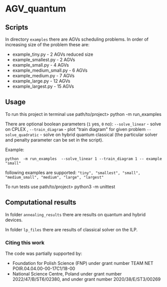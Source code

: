 # AGV_quantum

## Scripts

In directory ```examples``` there are AGVs scheduling problems. In order of increasing size of the problem these are:

- example_tiny.py         - 2 AGVs reduced size
- example_smallest.py     - 2 AGVs
- example_small.py        - 4 AGVs
- example_medium_small.py - 6 AGVs
- example_medium.py       - 7 AGVs
- example_large.py        - 12 AGVs
- example_largest.py      - 15 AGVs


## Usage 

To run this project in terminal use path/to/project> python -m run_examples 

There are optional boolean parameters (```1``` yes, ```0``` no): ```--solve_linear``` - solve on CPLEX , ```--train_diagram``` - plot "train diagram" for given problem ```--solve_quadratic``` - solve on hybrid quantum classical (the particular solver and penalty parameter can be set in the script).

Example: 

```python  -m run_examples  --solve_linear 1 --train_diagram 1 -- example "small"```

following examples are supported: ```"tiny", "smallest", "small", "medium_small", "medium", "large", "largest"```

To run tests use path/to/project> python3 -m unittest

## Computational results 

In folder ```annealing_results``` there are results on quantum and hybrid devices.

In folder ```lp_files``` there are results of classical solver on the ILP.


### Citing this work

The code was partially supported by:
-  Foundation for Polish Science (FNP) under grant number TEAM NET POIR.04.04.00-00-17C1/18-00 
-  National Science Centre, Poland under grant number 2022/47/B/ST6/02380, and under grant number 2020/38/E/ST3/00269
